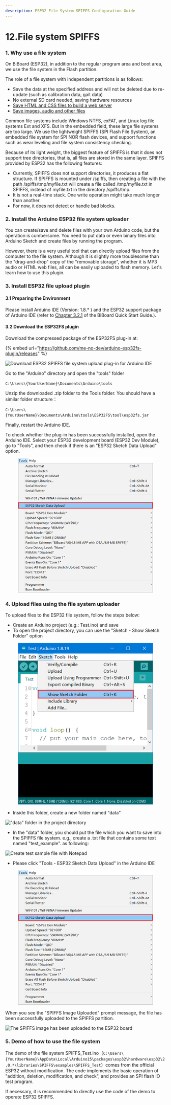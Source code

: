 ```yaml
---
description: ESP32 File System SPIFFS Configuration Guide
---
```


# 12.File system SPIFFS

### 1. Why use a file system

On BiBoard (ESP32), in addition to the regular program area and boot area, we use the file system in the Flash partition.

The role of a file system with independent partitions is as follows:

* Save the data at the specified address and will not be deleted due to re-update (such as calibration data, gait data)
* No external SD card needed, saving hardware resources
* [Save HTML and CSS files to build a web server](https://randomnerdtutorials.com/esp32-web-server-spiffs-spi-flash-file-system/)
* [Save images, audio and other files](https://randomnerdtutorials.com/display-images-esp32-esp8266-web-server/)

Common file systems include Windows NTFS, exFAT, and Linux log file systems Ext and XFS. But in the embedded field, these large file systems are too large. We use the lightweight SPIFFS (SPI Flash File System), an embedded file system for SPI NOR flash devices, and support functions such as wear leveling and file system consistency checking.

Because of its light weight, the biggest feature of SPIFFS is that it does not support tree directories, that is, all files are stored in the same layer. SPIFFS provided by ESP32 has the following features:

* Currently, SPIFFS does not support directories, it produces a flat structure. If SPIFFS is mounted under /spiffs, then creating a file with the path /spiffs/tmp/myfile.txt will create a file called /tmp/myfile.txt in SPIFFS, instead of myfile.txt in the directory /spiffs/tmp.
* It is not a real-time stack. One write operation might take much longer than another.
* For now, it does not detect or handle bad blocks.

### 2. Install the Arduino ESP32 file system uploader

You can create/save and delete files with your own Arduino code, but the operation is cumbersome. You need to put data or even binary files into Arduino Sketch and create files by running the program.

However, there is a very useful tool that can directly upload files from the computer to the file system. Although it is slightly more troublesome than the "drag-and-drop" copy of the "removable storage", whether it is MP3 audio or HTML web files, all can be easily uploaded to flash memory. Let's learn how to use this plugin.

### 3. Install ESP32 file upload plugin

#### 3.1 Preparing the Environment

Please install Arduino IDE (Version: 1.8.\* ) and the ESP32 support package of Arduino IDE (refer to [Chapter 3.2.1](../biboard-v0.md#3.2.1-set-up-esp32-development-environment) of the BiBoard Quick Start Guide.).

#### 3.2 Download the ESP32FS plugin

Download the compressed package of the ESP32FS plug-in at:

{% embed url="https://github.com/me-no-dev/arduino-esp32fs-plugin/releases" %}

![Download ESP32 SPIFFS file system upload plug-in for Arduino IDE](../../.gitbook/assets/12\_01.png)

Go to the "Arduino" directory and open the "tools" folder

`C:\Users\{YourUserName}\Documents\Arduino\tools`

Unzip the downloaded .zip folder to the Tools folder. You should have a similar folder structure：

`C:\Users\{YourUserName}\Documents\Arduino\tools\ESP32FS\tool\esp32fs.jar`

Finally, restart the Arduino IDE.

To check whether the plug-in has been successfully installed, open the Arduino IDE. Select your ESP32 development board (ESP32 Dev Module), go to "Tools", and then check if there is an "ESP32 Sketch Data Upload" option.

<figure><img src="../../.gitbook/assets/image (177).png" alt=""><figcaption></figcaption></figure>

### 4. Upload files using the file system uploader

To upload files to the ESP32 file system, follow the steps below:

* Create an Arduino project (e.g.: Test.ino) and save
* To open the project directory, you can use the "Sketch - Show Sketch Folder" option

<figure><img src="../../.gitbook/assets/image (332).png" alt=""><figcaption></figcaption></figure>

* Inside this folder, create a new folder named "data"

!["data" folder in the project directory](../../.gitbook/assets/12\_06.png)

* In the "data" folder, you should put the file which you want to save into the SPIFFS file system. e.g., create a .txt file that contains some text named "test\_example". as following:

![Create test sample file with Notepad](../../.gitbook/assets/12\_07.png)

* Please click "Tools - ESP32 Sketch Data Upload" in the Arduino IDE

<figure><img src="../../.gitbook/assets/image (323).png" alt=""><figcaption></figcaption></figure>

When you see the "SPIFFS Image Uploaded" prompt message, the file has been successfully uploaded to the SPIFFS partition.

![The SPIFFS image has been uploaded to the ESP32  board](../../.gitbook/assets/12\_09.png)

### 5. Demo of how to use the file system

The demo of the file system SPIFFS\_Test.ino（`C:\Users\{YourUserName}\AppData\Local\Arduino15\packages\esp32\hardware\esp32\2.0.*\libraries\SPIFFS\examples\SPIFFS_Test`）comes from the official ESP32 without modification. The code implements the basic operation of "addition, deletion, modification, and check", and provides an SPI flash IO test program.

If necessary, it is recommended to directly use the code of the demo to operate ESP32 SPIFFS.
